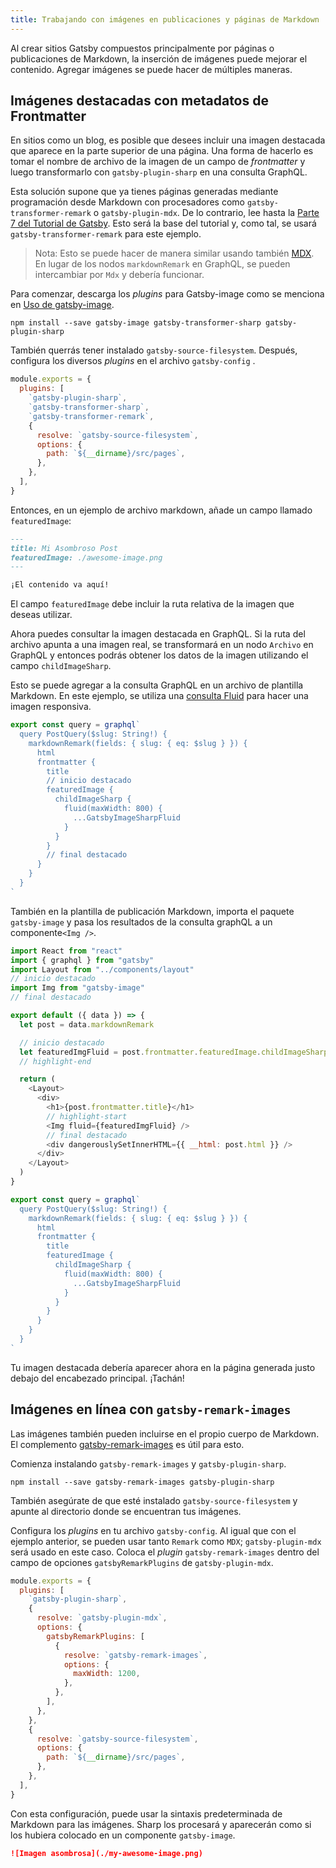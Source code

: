 ```yaml
---
title: Trabajando con imágenes en publicaciones y páginas de Markdown
---
```


Al crear sitios Gatsby compuestos principalmente por páginas o publicaciones de Markdown, la inserción de imágenes puede mejorar el contenido. Agregar imágenes se puede hacer de múltiples maneras.

## Imágenes destacadas con metadatos de Frontmatter

En sitios como un blog, es posible que desees incluir una imagen destacada que aparece en la parte superior de una página. Una forma de hacerlo es tomar el nombre de archivo de la imagen de un campo de _frontmatter_ y luego transformarlo con `gatsby-plugin-sharp` en una consulta GraphQL.

Esta solución supone que ya tienes páginas generadas mediante programación desde Markdown con procesadores como `gatsby-transformer-remark` o `gatsby-plugin-mdx`. De lo contrario, lee hasta la [Parte 7 del Tutorial de Gatsby](/tutorial/part-seven/). Esto será la base del tutorial y, como tal, se usará `gatsby-transformer-remark` para este ejemplo.

> Nota: Esto se puede hacer de manera similar usando también [MDX](/docs/mdx/). En lugar de los nodos `markdownRemark` en GraphQL, se pueden intercambiar por `Mdx` y debería funcionar.

Para comenzar, descarga los _plugins_ para Gatsby-image como se menciona en [Uso de gatsby-image](/docs/using-gatsby-image/).

```shell
npm install --save gatsby-image gatsby-transformer-sharp gatsby-plugin-sharp
```

También querrás tener instalado `gatsby-source-filesystem`. Después, configura los diversos _plugins_ en el archivo `gatsby-config` .

```js:title=gatsby-config.js
module.exports = {
  plugins: [
    `gatsby-plugin-sharp`,
    `gatsby-transformer-sharp`,
    `gatsby-transformer-remark`,
    {
      resolve: `gatsby-source-filesystem`,
      options: {
        path: `${__dirname}/src/pages`,
      },
    },
  ],
}
```

Entonces, en un ejemplo de archivo markdown, añade un campo llamado `featuredImage`:

```md:title=src/pages/example-post.md
---
title: Mi Asombroso Post
featuredImage: ./awesome-image.png
---

¡El contenido va aquí!
```

El campo `featuredImage` debe incluir la ruta relativa de la imagen que deseas utilizar.

Ahora puedes consultar la imagen destacada en GraphQL. Si la ruta del archivo apunta a una imagen real, se transformará en un nodo `Archivo` en GraphQL y entonces podrás obtener los datos de la imagen utilizando el campo `childImageSharp`.

Esto se puede agregar a la consulta GraphQL en un archivo de plantilla Markdown. En este ejemplo, se utiliza una [consulta Fluid](/docs/gatsby-image#images-that-stretch-across-a-fluid-container) para hacer una imagen responsiva.

```jsx:title=src/templates/blog-post.js
export const query = graphql`
  query PostQuery($slug: String!) {
    markdownRemark(fields: { slug: { eq: $slug } }) {
      html
      frontmatter {
        title
        // inicio destacado
        featuredImage {
          childImageSharp {
            fluid(maxWidth: 800) {
              ...GatsbyImageSharpFluid
            }
          }
        }
        // final destacado
      }
    }
  }
`
```

También en la plantilla de publicación Markdown, importa el paquete `gatsby-image` y pasa los resultados de la consulta graphQL a un componente` <Img /> `.

```jsx:title=src/templates/blog-post.js
import React from "react"
import { graphql } from "gatsby"
import Layout from "../components/layout"
// inicio destacado
import Img from "gatsby-image"
// final destacado

export default ({ data }) => {
  let post = data.markdownRemark

  // inicio destacado
  let featuredImgFluid = post.frontmatter.featuredImage.childImageSharp.fluid
  // highlight-end

  return (
    <Layout>
      <div>
        <h1>{post.frontmatter.title}</h1>
        // highlight-start
        <Img fluid={featuredImgFluid} />
        // final destacado
        <div dangerouslySetInnerHTML={{ __html: post.html }} />
      </div>
    </Layout>
  )
}

export const query = graphql`
  query PostQuery($slug: String!) {
    markdownRemark(fields: { slug: { eq: $slug } }) {
      html
      frontmatter {
        title
        featuredImage {
          childImageSharp {
            fluid(maxWidth: 800) {
              ...GatsbyImageSharpFluid
            }
          }
        }
      }
    }
  }
`
```

Tu imagen destacada debería aparecer ahora en la página generada justo debajo del encabezado principal. ¡Tachán!

## Imágenes en línea con `gatsby-remark-images`

Las imágenes también pueden incluirse en el propio cuerpo de Markdown. El complemento [gatsby-remark-images](/packages/gatsby-remark-images) es útil para esto.

Comienza instalando `gatsby-remark-images` y `gatsby-plugin-sharp`.

```shell
npm install --save gatsby-remark-images gatsby-plugin-sharp
```

También asegúrate de que esté instalado `gatsby-source-filesystem` y apunte al directorio donde se encuentran tus imágenes.

Configura los _plugins_ en tu archivo `gatsby-config`. Al igual que con el ejemplo anterior, se pueden usar tanto `Remark` como `MDX`; `gatsby-plugin-mdx` será usado en este caso. Coloca el _plugin_ `gatsby-remark-images` dentro del campo de opciones `gatsbyRemarkPlugins` de `gatsby-plugin-mdx`.

```js:title=gatsby-config.js
module.exports = {
  plugins: [
    `gatsby-plugin-sharp`,
    {
      resolve: `gatsby-plugin-mdx`,
      options: {
        gatsbyRemarkPlugins: [
          {
            resolve: `gatsby-remark-images`,
            options: {
              maxWidth: 1200,
            },
          },
        ],
      },
    },
    {
      resolve: `gatsby-source-filesystem`,
      options: {
        path: `${__dirname}/src/pages`,
      },
    },
  ],
}
```

Con esta configuración, puede usar la sintaxis predeterminada de Markdown para las imágenes. Sharp los procesará y aparecerán como si los hubiera colocado en un componente `gatsby-image`.

```md
![Imagen asombrosa](./my-awesome-image.png)
```
